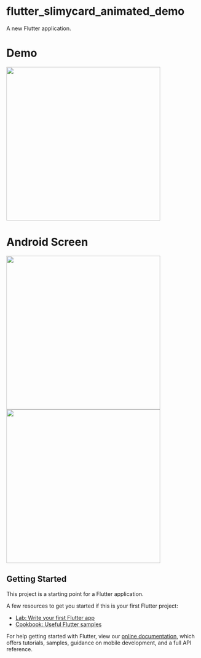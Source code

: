 # flutter_slimycard_animated_demo

A new Flutter application.

# Demo
<img src="https://user-images.githubusercontent.com/59611415/109948215-1cb49200-7d00-11eb-9861-d4ed15068796.gif" height =400>

# Android Screen
<img height="400px" src="https://user-images.githubusercontent.com/59611415/109948399-508fb780-7d00-11eb-8467-e32b9345bb81.png"> <img height="400px" src="https://user-images.githubusercontent.com/59611415/109948563-75842a80-7d00-11eb-848b-b28e66ea5433.png">


## Getting Started

This project is a starting point for a Flutter application.

A few resources to get you started if this is your first Flutter project:

- [Lab: Write your first Flutter app](https://flutter.dev/docs/get-started/codelab)
- [Cookbook: Useful Flutter samples](https://flutter.dev/docs/cookbook)

For help getting started with Flutter, view our
[online documentation](https://flutter.dev/docs), which offers tutorials,
samples, guidance on mobile development, and a full API reference.
